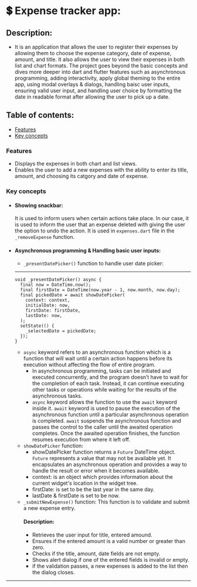 # 💲 Expense tracker app:
## Description:
- It is an application that allows the user to register their expenses by allowing them to choose the expense category, date of expense, amount, and title. It also allows the user to view their expenses in both list and chart formats. The project goes beyond the basic concepts and dives more deeper into dart and flutter features such as asynchronous programming, adding interactivity, apply global theming to the entire app, using modal overlays & dialogs, handling baisc user inputs, ensuring valid user input, and handling user choice by formatting the date in readable format after allowing the user to pick up a date.

## Table of contents:
- [Features](#features)
- [Key concepts](#key-concepts)

### Features 
- Displays the expenses in both chart and list views.
- Enables the user to add a new expenses with the ability to enter its title, amount, and choosing its catgory and date of expense.
### Key concepts
- #### Showing snackbar:
  It is used to inform users when certain actions take place. In our case, it is used to inform the user that an expense deleted with giving the user the option to undo the action. It is used in `expenses.dart` file in the `_removeExpense` function.
  
- #### Asynchronous programming & Handling basic user inputs:
  - `_presentDatePicker()` function to handle user date picker:
  ---
    ````
    void _presentDatePicker() async {
      final now = DateTime.now();
      final firstDate = DateTime(now.year - 1, now.month, now.day);
      final pickedDate = await showDatePicker(
        context: context,
        initialDate: now,
        firstDate: firstDate,
        lastDate: now,
      );
      setState(() {
        _selectedDate = pickedDate;
      });
    }  
  ````
     - `async` keyword refers to an asynchronous function which is a function that will wait until a certain action happens before its execution without affecting the flow of entire program.
       - In asynchronous programming, tasks can be initiated and executed concurrently, and the program doesn’t have to wait for the completion of each task. Instead, it can continue executing other tasks or operations while waiting for the results of the asynchronous tasks.
       - `async` keyword allows the function to use the `await` keyword inside it. `await` keyword is used to pause the execution of the asynchronous function until a particular asynchronous operation is completed. `await` suspends the asynchronous function and passes the control to the caller until the awaited operation completes. Once the awaited operation finishes, the function resumes execution from where it left off.
     - `showDatePicker` function:
       - showDatePicker function returns a `Future` DateTime object. `Future` represents a value that may not be available yet. It encapsulates an asynchronous operation and provides a way to handle the result or error when it becomes available. 
       - context: is an object which provides information about the current widget's location in the widget tree.
       - firstDate: is set to be the last year in the same day.
       - lastDate & firstDate is set to be now.
     - `_submitNewExpense()` function:
       This function is to validate and submit a new expense entry.
       #### Description:
         - Retrieves the user input for title, entered amound.
         - Ensures if the entered amount is a valid number or greater than zero.
         - Checks if the title, amount, date fields are not empty.
         - Shows alert dialog if one of the entered fields is invalid or empty.
         - if the validation passes, a new expenses is added to the list then the dialog closes.
---

